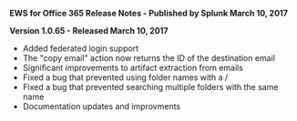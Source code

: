 **EWS for Office 365 Release Notes - Published by Splunk March 10, 2017**


**Version 1.0.65 - Released March 10, 2017**

* Added federated login support
* The "copy email" action now returns the ID of the destination email
* Significant improvements to artifact extraction from emails
* Fixed a bug that prevented using folder names with a /
* Fixed a bug that prevented searching multiple folders with the same name
* Documentation updates and improvments

